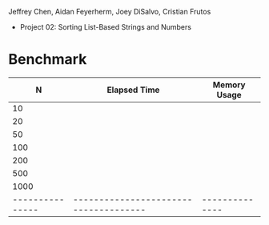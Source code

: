 Jeffrey Chen, Aidan Feyerherm, Joey DiSalvo, Cristian Frutos
- Project 02: Sorting List-Based Strings and Numbers
# Benchmark

| N | Elapsed Time | Memory Usage |
|---------------|-------------------------------------|--------------|
| 10 |  |  |
| 20 |  |  |
| 50 |  |  |
| 100 |  |  |
| 200 |  |  |
| 500 |  |  |
| 1000 | |  |
|---------------|-------------------------------------|--------------|
